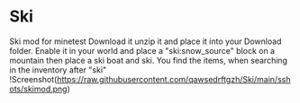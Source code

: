 # Ski
Ski mod for minetest
Download it unzip it and place it into your Download folder.
Enable it in your world and place a "ski:snow_source" block on a mountain then place a ski boat and ski.
You find the items, when searching in the inventory after "ski"
!Screenshot(https://raw.githubusercontent.com/qawsedrftgzh/Ski/main/sshots/skimod.png)
